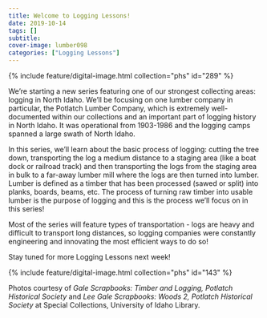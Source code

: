 ```yaml
---
title: Welcome to Logging Lessons!
date: 2019-10-14
tags: []
subtitle: 
cover-image: lumber098
categories: ["Logging Lessons"]
---
```


{% include feature/digital-image.html collection="phs" id="289" %}

We’re starting a new series featuring one of our strongest collecting areas: logging in North Idaho. We’ll be focusing on one lumber company in particular, the Potlatch Lumber Company, which is extremely well-documented within our collections and an important part of logging history in North Idaho. It was operational from 1903-1986 and the logging camps spanned a large swath of North Idaho.

In this series, we’ll learn about the basic process of logging: cutting the tree down, transporting the log a medium distance to a staging area (like a boat dock or railroad track) and then transporting the logs from the staging area in bulk to a far-away lumber mill where the logs are then turned into lumber. Lumber is defined as a timber that has been processed (sawed or split) into planks, boards, beams, etc. The process of turning raw timber into usable lumber is the purpose of logging and this is the process we’ll focus on in this series!

Most of the series will feature types of transportation - logs are heavy and difficult to transport long distances, so logging companies were constantly engineering and innovating the most efficient ways to do so!

Stay tuned for more Logging Lessons next week!

{% include feature/digital-image.html collection="phs" id="143" %}

Photos courtesy of *Gale Scrapbooks: Timber and Logging, Potlatch Historical Society* and *Lee Gale Scrapbooks: Woods 2, Potlatch Historical Society* at Special Collections, University of Idaho Library.
